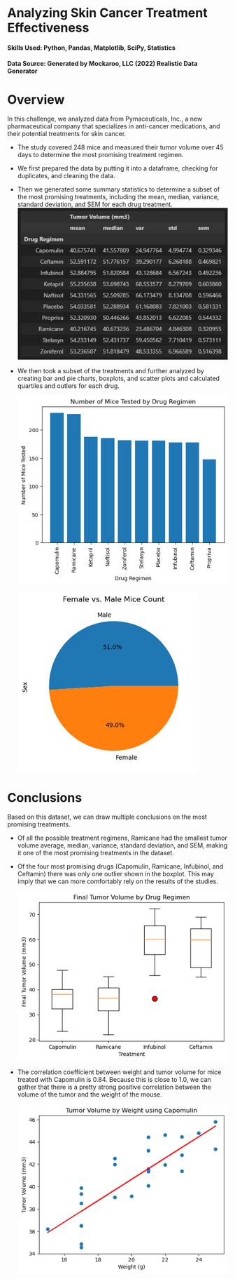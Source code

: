 # Analyzing Skin Cancer Treatment Effectiveness
#### Skills Used: Python, Pandas, Matplotlib, SciPy, Statistics
#### Data Source: Generated by Mockaroo, LLC (2022) Realistic Data Generator

# Overview

In this challenge, we analyzed data from Pymaceuticals, Inc., a new pharmaceutical company that specializes in anti-cancer medications, and their potential treatments for skin cancer.

* The study covered 248 mice and measured their tumor volume over 45 days to determine the most promising treatment regimen.

* We first prepared the data by putting it into a dataframe, checking for duplicates, and cleaning the data.

* Then we generated some summary statistics to determine a subset of the most promising treatments, including the mean, median, variance, standard deviation, and SEM for each drug treatment.
    ![plot](Pymaceuticals/images/summary_stats.png)

* We then took a subset of the treatments and further analyzed by creating bar and pie charts, boxplots, and scatter plots and calculated quartiles and outlers for each drug.

    ![plot](Pymaceuticals/images/mice_counts.png)

    ![plot](Pymaceuticals/images/mice_gender.png)

# Conclusions

Based on this dataset, we can draw multiple conclusions on the most promising treatments. 

* Of all the possible treatment regimens, Ramicane had the smallest tumor volume average, median, variance, standard deviation, and SEM, making it one of the most promising treatments in the dataset.

* Of the four most promising drugs (Capomulin, Ramicane, Infubinol, and Ceftamin) there was only one outlier shown in the boxplot. This may imply that we can more comfortably rely on the results of the studies.

    ![plot](Pymaceuticals/images/top4_treatments.png)
    
* The correlation coefficient between weight and tumor volume for mice treated with Capomulin is 0.84. Because this is close to 1.0, we can gather that there is a pretty strong positive correlation between the volume of the tumor and the weight of the mouse.

    ![plot](Pymaceuticals/images/cap_volume.png)